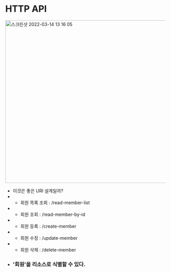 HTTP API
========
<img width="510" alt="스크린샷 2022-03-14 13 16 05" src="https://user-images.githubusercontent.com/70207093/158103915-5f093964-8026-4f2c-ae35-3bf48a09bdea.png">

* 이것은 좋은 URI 설계일까?
* * 회원 목록 조회 : /read-member-list
* * 회원 조회 : /read-member-by-id
* * 회원 등록 : /create-member
* * 회원 수정 : /update-member
* * 회원 삭제 : /delete-member
* <h3>'회원'을 리소스로 식별할 수 있다.</h3>
